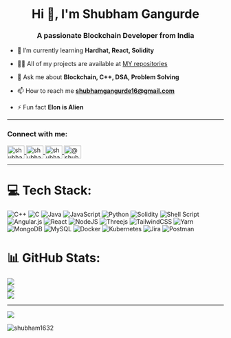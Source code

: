 <h1 align="center">Hi 👋, I'm Shubham Gangurde</h1>
<h3 align="center">A passionate Blockchain Developer from India</h3>

- 🌱 I’m currently learning **Hardhat, React, Solidity**

- 👨‍💻 All of my projects are available at [MY repositories](https://github.com/Shubham1632?tab=repositories)

- 💬 Ask me about **Blockchain, C++, DSA, Problem Solving**

- 📫 How to reach me **shubhamgangurde16@gmail.com**

- ⚡ Fun fact **Elon is Alien**
---
<h3 align="left">Connect with me:</h3>

<p align="left">
<a href="https://auth.geeksforgeeks.org/user/shubhamgangurde16" target="blank"><img align="center" src="https://raw.githubusercontent.com/rahuldkjain/github-profile-readme-generator/master/src/images/icons/Social/geeks-for-geeks.svg" alt="shubhamgangurde16" height="30" width="40" />  </a>
<a href="https://www.leetcode.com/shubham163" target="blank"><img align="center" src="https://raw.githubusercontent.com/rahuldkjain/github-profile-readme-generator/master/src/images/icons/Social/leet-code.svg" alt="shubham163" height="30" width="40" />  </a>
<a href="https://linkedin.com/in/shubham-gangurde-46555b179" target="blank"><img align="center" src="https://raw.githubusercontent.com/rahuldkjain/github-profile-readme-generator/master/src/images/icons/Social/linked-in-alt.svg" alt="shubham-gangurde-46555b179" height="30" width="40" />  </a>
<a href="https://medium.com/@shubhamgangurde16" target="blank"><img align="center" src="https://raw.githubusercontent.com/rahuldkjain/github-profile-readme-generator/master/src/images/icons/Social/medium.svg" alt="@shubhamgangurde16" height="30" width="40" />  </a>


</p>

---
# 💻 Tech Stack:
![C++](https://img.shields.io/badge/c++-%2300599C.svg?style=plastic&logo=c%2B%2B&logoColor=white) ![C](https://img.shields.io/badge/c-%2300599C.svg?style=plastic&logo=c&logoColor=white) ![Java](https://img.shields.io/badge/java-%23ED8B00.svg?style=plastic&logo=java&logoColor=white) ![JavaScript](https://img.shields.io/badge/javascript-%23323330.svg?style=plastic&logo=javascript&logoColor=%23F7DF1E) ![Python](https://img.shields.io/badge/python-3670A0?style=plastic&logo=python&logoColor=ffdd54) ![Solidity](https://img.shields.io/badge/Solidity-%23363636.svg?style=plastic&logo=solidity&logoColor=white) ![Shell Script](https://img.shields.io/badge/shell_script-%23121011.svg?style=plastic&logo=gnu-bash&logoColor=white) ![Angular.js](https://img.shields.io/badge/angular.js-%23E23237.svg?style=plastic&logo=angularjs&logoColor=white) ![React](https://img.shields.io/badge/react-%2320232a.svg?style=plastic&logo=react&logoColor=%2361DAFB) ![NodeJS](https://img.shields.io/badge/node.js-6DA55F?style=plastic&logo=node.js&logoColor=white) ![Threejs](https://img.shields.io/badge/threejs-black?style=plastic&logo=three.js&logoColor=white) ![TailwindCSS](https://img.shields.io/badge/tailwindcss-%2338B2AC.svg?style=plastic&logo=tailwind-css&logoColor=white) ![Yarn](https://img.shields.io/badge/yarn-%232C8EBB.svg?style=plastic&logo=yarn&logoColor=white) ![MongoDB](https://img.shields.io/badge/MongoDB-%234ea94b.svg?style=plastic&logo=mongodb&logoColor=white) ![MySQL](https://img.shields.io/badge/mysql-%2300f.svg?style=plastic&logo=mysql&logoColor=white) ![Docker](https://img.shields.io/badge/docker-%230db7ed.svg?style=plastic&logo=docker&logoColor=white) ![Kubernetes](https://img.shields.io/badge/kubernetes-%23326ce5.svg?style=plastic&logo=kubernetes&logoColor=white) ![Jira](https://img.shields.io/badge/jira-%230A0FFF.svg?style=plastic&logo=jira&logoColor=white) ![Postman](https://img.shields.io/badge/Postman-FF6C37?style=plastic&logo=postman&logoColor=white)
# 📊 GitHub Stats:
![](https://github-readme-stats.vercel.app/api?username=Shubham1632&theme=prussian&hide_border=false&include_all_commits=false&count_private=false)<br/>
![](https://github-readme-streak-stats.herokuapp.com/?user=Shubham1632&theme=prussian&hide_border=false)<br/>
![](https://github-readme-stats.vercel.app/api/top-langs/?username=Shubham1632&theme=prussian&hide_border=false&include_all_commits=false&count_private=false&layout=compact)


---
[![](https://visitcount.itsvg.in/api?id=Shubham1632&icon=0&color=0)](https://visitcount.itsvg.in)

<!-- Proudly created with GPRM ( https://gprm.itsvg.in ) -->
<p><img align="center" src="https://github-readme-stats.vercel.app/api/top-langs?username=shubham1632&show_icons=true&locale=en&layout=compact" alt="shubham1632" /></p>
